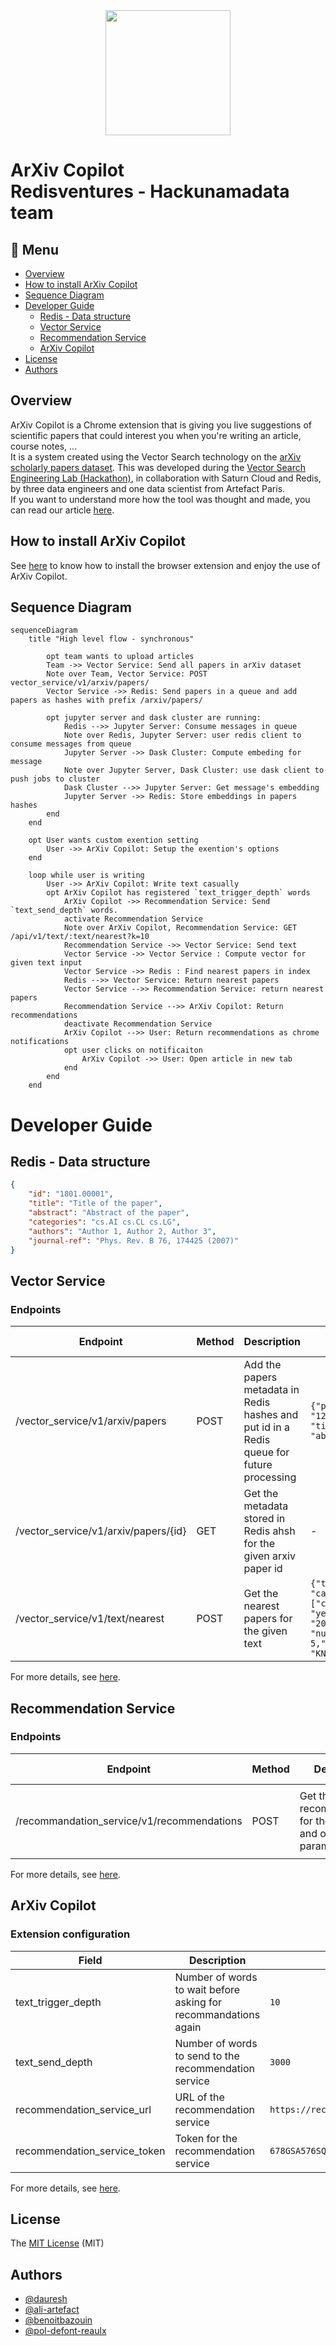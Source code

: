 <div align="center">
<img src="https://dwglogo.com/wp-content/uploads/2017/12/1100px_Redis_Logo_01.png" height="200" align="middle"/>
</div>

# ArXiv Copilot </br> Redisventures - Hackunamadata team

## :bookmark_tabs: Menu

* [Overview](#overview)
* [How to install ArXiv Copilot](#how-to-install-arxiv-copilot)
* [Sequence Diagram](#sequence-diagram)
* [Developer Guide](#developer-guide)
  * [Redis - Data structure](#redis---data-structure)
  * [Vector Service](#vector-service)
  * [Recommendation Service](#recommendation-service)
  * [ArXiv Copilot](#arxiv-copilot)
* [License](#license)
* [Authors](#authors)

## Overview

ArXiv Copilot is a Chrome extension that is giving you live suggestions of scientific papers that could interest you when you're writing an article, course notes, ...
</br>It is a system created using the Vector Search technology on the [arXiv scholarly papers dataset](https://arxiv.org/).
This was developed during the [Vector Search Engineering Lab (Hackathon)](https:/hackathon.redisventures.com/), in collaboration with Saturn Cloud and Redis, by three data engineers and one data scientist from Artefact Paris.
</br>If you want to understand more how the tool was thought and made, you can read our article [here](https://docs.google.com/document/d/14p3btpmbXqG21guGo1Bf6Wf9mrt3gc6wc-CJ0aMpUWQ/edit?usp=sharing).

## How to install ArXiv Copilot

See [here](./browser_extension/README.md) to know how to install the browser extension and enjoy the use of ArXiv Copilot.

## Sequence Diagram
```mermaid
sequenceDiagram
    title "High level flow - synchronous"

        opt team wants to upload articles
        Team ->> Vector Service: Send all papers in arXiv dataset
        Note over Team, Vector Service: POST vector_service/v1/arxiv/papers/
        Vector Service ->> Redis: Send papers in a queue and add papers as hashes with prefix /arxiv/papers/

        opt jupyter server and dask cluster are running:
            Redis -->> Jupyter Server: Consume messages in queue
            Note over Redis, Jupyter Server: user redis client to consume messages from queue
            Jupyter Server ->> Dask Cluster: Compute embeding for message
            Note over Jupyter Server, Dask Cluster: use dask client to push jobs to cluster
            Dask Cluster -->> Jupyter Server: Get message's embedding
            Jupyter Server ->> Redis: Store embeddings in papers hashes
        end
    end

    opt User wants custom exention setting
        User ->> ArXiv Copilot: Setup the exention's options
    end

    loop while user is writing
        User ->> ArXiv Copilot: Write text casually
        opt ArXiv Copilot has registered `text_trigger_depth` words
            ArXiv Copilot ->> Recommendation Service: Send `text_send_depth` words.
            activate Recommendation Service
            Note over ArXiv Copilot, Recommendation Service: GET /api/v1/text/:text/nearest?k=10
            Recommendation Service ->> Vector Service: Send text
            Vector Service ->> Vector Service : Compute vector for given text input
            Vector Service ->> Redis : Find nearest papers in index
            Redis -->> Vector Service: Return nearest papers
            Vector Service -->> Recommendation Service: return nearest papers
            Recommendation Service -->> ArXiv Copilot: Return recommendations
            deactivate Recommendation Service
            ArXiv Copilot -->> User: Return recommendations as chrome notifications
            opt user clicks on notificaiton
                ArXiv Copilot ->> User: Open article in new tab
            end
        end
    end
```

# Developer Guide
## Redis - Data structure
```json
{
    "id": "1801.00001",
    "title": "Title of the paper",
    "abstract": "Abstract of the paper",
    "categories": "cs.AI cs.CL cs.LG",
    "authors": "Author 1, Author 2, Author 3",
    "journal-ref": "Phys. Rev. B 76, 174425 (2007)"
}
```

## Vector Service
### Endpoints

| Endpoint | Method | Description | Request Body | Response Body |
| --- | --- | --- | --- | --- |
| /vector_service/v1/arxiv/papers | POST | Add the papers metadata in Redis hashes and put id in a Redis queue for future processing | `{"papers": [{"id": "123", "title": "title", "abstract": "abstract", ...}]}` | `{"status": "ok"}` |
| /vector_service/v1/arxiv/papers/{id} | GET | Get the metadata stored in Redis ahsh for the given arxiv paper id | - | `{"id": "123", "title": "title", "abstract": "abstract", ...}` |
| /vector_service/v1/text/nearest| POST | Get the nearest papers for the given text | `{"text": "string", "categories": ["cond-mat.dis-nn"], "years": ["2007", "2010"], "number_of_results": 5,"search_type": "KNN"}` | `{"papers": [{"id": "123", "title": "title", "abstract": "abstract"}, ...]}` |

For more details, see [here](./vector_service).

## Recommendation Service
### Endpoints
| Endpoint | Method | Description | Request Body | Response Body |
| --- | --- | --- | --- | --- |
| /recommandation_service/v1/recommendations | POST | Get the recommendations for the given text and optional parameters | `{"text": "string", "categories": ["cond-mat.dis-nn"], "years": ["2007", "2010"], "number_of_results": 5}` | `{"papers": [{"id": "123", "title": "title", "abstract": "abstract"}]}` |

For more details, see [here](./recommendation_service).

## ArXiv Copilot

### Extension configuration
| Field | Description | Example | Default |
| --- | --- | --- | --- |
| text_trigger_depth | Number of words to wait before asking for recommandations again | `10` | `10` |
| text_send_depth | Number of words to send to the recommendation service | `3000` | `3000` |
| recommendation_service_url | URL of the recommendation service | `https://recommendationservice.community.saturnenterprise.io/api/v1/recommendations/` | `https://recommendationservice.community.saturnenterprise.io/api/v1/recommendations/` |
| recommendation_service_token | Token for the recommendation service | `678GSA576SQ` | `undefined` |

For more details, see [here](./browser_extension).

## License

The [MIT License]() (MIT)

## Authors
- [@dauresh](https://github.com/dauresh)
- [@ali-artefact](https://github.com/ali-artefact)
- [@benoitbazouin](https://github.com/benoitbazouin)
- [@pol-defont-reaulx](https://github.com/pol-defont-reaulx)

